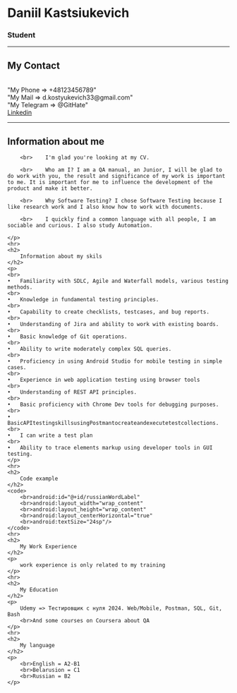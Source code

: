<h1>
    Daniil Kastsiukevich
    </h1>
    <h3> 
        Student
    </h3>
    <hr>
    <h2>
        My Contact
    </h2>
    <p>
        <br>    "My Phone => +48123456789"
        <br>    "My Mail => d.kostyukevich33@gmail.com"
        <br>    "My Telegram => @GitHate"
        <br>
        <a href="https://www.linkedin.com/in/daniil-kastsiukevich-7b22882a8/">Linkedin</a>
    </p>
    <hr>
    <h2>
        Information about me
    </h2>
    <p>
    
        <br>    I'm glad you're looking at my CV.
    
        <br>    Who am I? I am a QA manual, an Junior, I will be glad to do work with you, the result and significance of my work is important to me. It is important for me to influence the development of the product and make it better.
    
        <br>    Why Software Testing? I chose Software Testing because I like research work and I also know how to work with documents.
    
        <br>    I quickly find a common language with all people, I am sociable and curious. I also study Automation.
    
    </p>
    <hr>
    <h2>
        Information about my skils
    </h2>
    <p>
    <br>
    •	Familiarity with SDLC, Agile and Waterfall models, various testing methods.
    <br>
    •	Knowledge in fundamental testing principles.
    <br>
    •	Capability to create checklists, testcases, and bug reports.
    <br>
    •	Understanding of Jira and ability to work with existing boards.
    <br>
    •	Basic knowledge of Git operations.
    <br>
    •	Ability to write moderately complex SQL queries.
    <br>
    •	Proficiency in using Android Studio for mobile testing in simple cases.
    <br>
    •	Experience in web application testing using browser tools 
    <br>
    •	Understanding of REST API principles.
    <br>
    •	Basic proficiency with Chrome Dev tools for debugging purposes.
    <br>
    •	BasicAPItestingskillsusingPostmantocreateandexecutetestcollections.
    <br>
    •	I can write a test plan
    <br>
    •	Ability to trace elements markup using developer tools in GUI testing.
    </p>
    <hr>
    <h2>
        Code example
    </h2>
    <code>
        <br>android:id="@+id/russianWordLabel"
        <br>android:layout_width="wrap_content"
        <br>android:layout_height="wrap_content"
        <br>android:layout_centerHorizontal="true"
        <br>android:textSize="24sp"/>
    </code>
    <hr>
    <h2>
        My Work Experience
    </h2>
    <p>
        work experience is only related to my training
    </p>
    <hr>
    <h2>
        My Education
    </h2>
    <p>
        Udemy => Тестировщик с нуля 2024. Web/Mobile, Postman, SQL, Git, Bash
        <br>And some courses on Coursera about QA
    </p>
    <hr>
    <h2>
        My language
    </h2>
    <p>
        <br>English = A2-B1
        <br>Belarusion = C1
        <br>Russian = B2
    </p>
